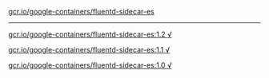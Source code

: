 [gcr.io/google-containers/fluentd-sidecar-es](https://hub.docker.com/r/anjia0532/google-containers.fluentd-sidecar-es/tags/) 

----
[gcr.io/google-containers/fluentd-sidecar-es:1.2 √](https://hub.docker.com/r/anjia0532/google-containers.fluentd-sidecar-es/tags/)

[gcr.io/google-containers/fluentd-sidecar-es:1.1 √](https://hub.docker.com/r/anjia0532/google-containers.fluentd-sidecar-es/tags/)

[gcr.io/google-containers/fluentd-sidecar-es:1.0 √](https://hub.docker.com/r/anjia0532/google-containers.fluentd-sidecar-es/tags/)

